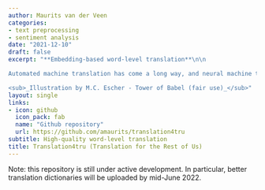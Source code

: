 ```yaml
---
author: Maurits van der Veen
categories:
- text preprocessing
- sentiment analysis
date: "2021-12-10"
draft: false
excerpt: "**Embedding-based word-level translation**\n\n

Automated machine translation has come a long way, and neural machine translation (as used e.g. by Google Translate) is now very good. However, translating large quantities of texts for research purposes remains resource intensive. I make available bilingual word-level translation dictionaries that exceed in both size and quality any readily available alternatives. Translation4tru includes these dictionaries, along with python notebooks that can be used to apply them to translate text, as well as notebooks and code that can be used to develop translation dictionaries for additional language pairs.\n\n

<sub>_Illustration by M.C. Escher - Tower of Babel (fair use)_</sub>"
layout: single
links:
- icon: github
  icon_pack: fab
  name: "Github repository"
  url: https://github.com/amaurits/translation4tru
subtitle: High-quality word-level translation
title: Translation4tru (Translation for the Rest of Us)
---
```


Note: this repository is still under active development. In particular, better translation dictionaries will be uploaded by mid-June 2022.

